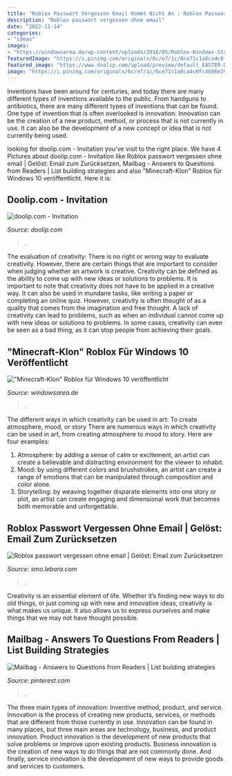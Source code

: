 ```yaml
---
title: "Roblox Passwort Vergessen Email Kommt Nicht An : Roblox Passwort Vergessen Ohne Email"
description: "Roblox passwort vergessen ohne email"
date: "2022-11-14"
categories:
- "ideas"
images:
- "https://windowsarea.de/wp-content/uploads/2016/05/Roblox-Windows-Store.jpg"
featuredImage: "https://i.pinimg.com/originals/6c/e7/1c/6ce71c1a8ca4c0fc4686e29dfecbc1c6.jpg"
featured_image: "https://www.doolip.com/upload/preview/default_EASTER-DE-0003.png"
image: "https://i.pinimg.com/originals/6c/e7/1c/6ce71c1a8ca4c0fc4686e29dfecbc1c6.jpg"
---
```



Inventions have been around for centuries, and today there are many different types of inventions available to the public. From handguns to antibiotics, there are many different types of inventions that can be found. One type of invention that is often overlooked is innovation. Innovation can be the creation of a new product, method, or process that is not currently in use. It can also be the development of a new concept or idea that is not currently being used.

	

		
looking for doolip.com - Invitation you've visit to the right place. We have 4 Pictures about doolip.com - Invitation like Roblox passwort vergessen ohne email | Gelöst: Email zum Zurücksetzen, Mailbag - Answers to Questions from Readers | List building strategies and also &quot;Minecraft-Klon&quot; Roblox für Windows 10 veröffentlicht. Here it is:
		
    
## Doolip.com - Invitation

<img loading=lazy src="https://www.doolip.com/upload/preview/default_EASTER-DE-0003.png" onerror="this.onerror=null;this.src='https://tse2.mm.bing.net/th?id=OIP.6yZjOhc9iUIz1G0UIN0OewHaET&amp;pid=15.1';" alt="doolip.com - Invitation">

_Source: doolip.com_

>. 

	

The evaluation of creativity: There is no right or wrong way to evaluate creativity. However, there are certain things that are important to consider when judging whether an artwork is creative.
Creativity can be defined as the ability to come up with new ideas or solutions to problems. It is important to note that creativity does not have to be applied in a creative way. It can also be used in mundane tasks, like writing a paper or completing an online quiz. However, creativity is often thought of as a quality that comes from the imagination and free thought. A lack of creativity can lead to problems, such as when an individual cannot come up with new ideas or solutions to problems. In some cases, creativity can even be seen as a bad thing, as it can stop people from achieving their goals.

    
## &quot;Minecraft-Klon&quot; Roblox Für Windows 10 Veröffentlicht

<img loading=lazy src="https://windowsarea.de/wp-content/uploads/2016/05/Roblox-Windows-Store.jpg" onerror="this.onerror=null;this.src='https://tse2.mm.bing.net/th?id=OIP.wtTCcisF4IbL0tjvkIyhPAHaEK&amp;pid=15.1';" alt="&quot;Minecraft-Klon&quot; Roblox für Windows 10 veröffentlicht">

_Source: windowsarea.de_

>. 

	

The different ways in which creativity can be used in art: To create atmosphere, mood, or story
There are numerous ways in which creativity can be used in art, from creating atmosphere to mood to story. Here are four examples:
1. Atmosphere: by adding a sense of calm or excitement, an artist can create a believable and distracting environment for the viewer to inhabit.
2. Mood: by using different colors and brushstrokes, an artist can create a range of emotions that can be manipulated through composition and color alone.
3. Storytelling: by weaving together disparate elements into one story or plot, an artist can create engaging and dimensional work that becomes both memorable and unforgettable.

    
## Roblox Passwort Vergessen Ohne Email | Gelöst: Email Zum Zurücksetzen

<img loading=lazy src="https://boesebeck.name/file/591a20f6722c740f15a3efec" onerror="this.onerror=null;this.src='https://tse1.mm.bing.net/th?id=OIP.PLZwZWoKcKFumV0luQX1mAHaBf&amp;pid=15.1';" alt="Roblox passwort vergessen ohne email | Gelöst: Email zum Zurücksetzen">

_Source: smo.lebara.com_

>. 

	

Creativity is an essential element of life. Whether it’s finding new ways to do old things, or just coming up with new and innovative ideas, creativity is what makes us unique. It also allows us to express ourselves and make things that we may not have thought possible.

    
## Mailbag - Answers To Questions From Readers | List Building Strategies

<img loading=lazy src="https://i.pinimg.com/originals/6c/e7/1c/6ce71c1a8ca4c0fc4686e29dfecbc1c6.jpg" onerror="this.onerror=null;this.src='https://tse1.mm.bing.net/th?id=OIP.DDa6ZamudLCFKsKkONtVZgHaD4&amp;pid=15.1';" alt="Mailbag - Answers to Questions from Readers | List building strategies">

_Source: pinterest.com_

>. 

	

The three main types of innovation: Inventive method, product, and service.
Innovation is the process of creating new products, services, or methods that are different from those currently in use. Innovation can be found in many places, but three main areas are technology, business, and product innovation. 
Product innovation is the development of new products that solve problems or improve upon existing products. Business innovation is the creation of new ways to do things that are not commonly done. And finally, service innovation is the development of new ways to provide goods and services to customers.

